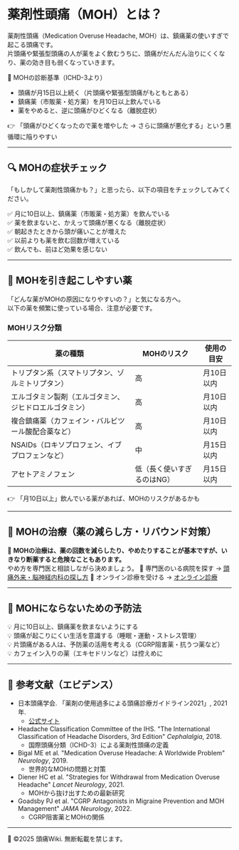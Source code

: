 # 薬剤性頭痛（MOH）とは？
薬剤性頭痛（Medication Overuse Headache, MOH）は、鎮痛薬の使いすぎで起こる頭痛です。  
片頭痛や緊張型頭痛の人が薬をよく飲むうちに、頭痛がだんだん治りにくくなり、薬の効き目も弱くなっていきます。  

📌 MOHの診断基準（ICHD-3より）  
- 頭痛が月15日以上続く（片頭痛や緊張型頭痛がもともとある）  
- 鎮痛薬（市販薬・処方薬）を月10日以上飲んでいる  
- 薬をやめると、逆に頭痛がひどくなる（離脱症状）  

👉 「頭痛がひどくなったので薬を増やした → さらに頭痛が悪化する」という悪循環に陥りやすい  

---

## 🔍 MOHの症状チェック
「もしかして薬剤性頭痛かも？」と思ったら、以下の項目をチェックしてみてください。  

✅ 月に10日以上、鎮痛薬（市販薬・処方薬）を飲んでいる  
✅ 薬を飲まないと、かえって頭痛が悪くなる（離脱症状）  
✅ 朝起きたときから頭が痛いことが増えた  
✅ 以前よりも薬を飲む回数が増えている  
✅ 飲んでも、前ほど効果を感じない  

---

## 🎯 MOHを引き起こしやすい薬
「どんな薬がMOHの原因になりやすいの？」と気になる方へ。  
以下の薬を頻繁に使っている場合、注意が必要です。  

### MOHリスク分類
| 薬の種類 | MOHのリスク | 使用の目安 |
|--------------|----------------|----------------|
| トリプタン系（スマトリプタン、ゾルミトリプタン） | 高 | 月10日以内 |
| エルゴタミン製剤（エルゴタミン、ジヒドロエルゴタミン） | 高 | 月10日以内 |
| 複合鎮痛薬（カフェイン・バルビツール酸配合薬など） | 高 | 月10日以内 |
| NSAIDs（ロキソプロフェン、イブプロフェンなど） | 中 | 月15日以内 |
| アセトアミノフェン | 低（長く使いすぎるのはNG） | 月15日以内 |

👉 「月10日以上」飲んでいる薬があれば、MOHのリスクがあるかも  

---

## 💊 MOHの治療（薬の減らし方・リバウンド対策）
📌 **MOHの治療は、薬の回数を減らしたり、やめたりすることが基本ですが、いきなり断薬すると危険なこともあります。**  
やめ方を専門医と相談しながら決めましょう。
📌 専門医のいる病院を探す → [頭痛外来・脳神経内科の探し方](../doctors/find_doctor.md) 
📌 オンライン診療を受ける → [オンライン診療](../doctors/online_headache.md)  

---

## 🌿 MOHにならないための予防法
💡 月に10日以上、鎮痛薬を飲まないようにする  
💡 頭痛が起こりにくい生活を意識する（睡眠・運動・ストレス管理）  
💡 片頭痛がある人は、予防薬の活用を考える（CGRP阻害薬・抗うつ薬など）  
💡 カフェイン入りの薬（エキセドリンなど）は控えめに  

---

## 📖 参考文献（エビデンス）
- 日本頭痛学会. 「薬剤の使用過多による頭痛診療ガイドライン2021」, 2021年.  
  - [公式サイト](https://www.jhsnet.net/)  
- Headache Classification Committee of the IHS. "The International Classification of Headache Disorders, 3rd Edition" *Cephalalgia*, 2018.  
  - 国際頭痛分類（ICHD-3）による薬剤性頭痛の定義  
- Bigal ME et al. "Medication Overuse Headache: A Worldwide Problem" *Neurology*, 2019.  
  - 世界的なMOHの問題と対策  
- Diener HC et al. "Strategies for Withdrawal from Medication Overuse Headache" *Lancet Neurology*, 2021.  
  - MOHから抜け出すための最新研究  
- Goadsby PJ et al. "CGRP Antagonists in Migraine Prevention and MOH Management" *JAMA Neurology*, 2022.  
  - CGRP阻害薬とMOHの関係  

---
📌 ©2025 頭痛Wiki. 無断転載を禁じます。
